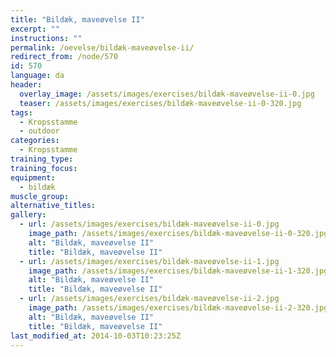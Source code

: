 ```yaml
---
title: "Bildæk, maveøvelse II"
excerpt: ""
instructions: ""
permalink: /oevelse/bildæk-maveøvelse-ii/
redirect_from: /node/570
id: 570
language: da
header:
  overlay_image: /assets/images/exercises/bildæk-maveøvelse-ii-0.jpg
  teaser: /assets/images/exercises/bildæk-maveøvelse-ii-0-320.jpg
tags:
  - Kropsstamme
  - outdoor
categories:
  - Kropsstamme
training_type: 
training_focus: 
equipment:
  - bildæk
muscle_group:
alternative_titles:
gallery:
  - url: /assets/images/exercises/bildæk-maveøvelse-ii-0.jpg
    image_path: /assets/images/exercises/bildæk-maveøvelse-ii-0-320.jpg
    alt: "Bildæk, maveøvelse II"
    title: "Bildæk, maveøvelse II"
  - url: /assets/images/exercises/bildæk-maveøvelse-ii-1.jpg
    image_path: /assets/images/exercises/bildæk-maveøvelse-ii-1-320.jpg
    alt: "Bildæk, maveøvelse II"
    title: "Bildæk, maveøvelse II"
  - url: /assets/images/exercises/bildæk-maveøvelse-ii-2.jpg
    image_path: /assets/images/exercises/bildæk-maveøvelse-ii-2-320.jpg
    alt: "Bildæk, maveøvelse II"
    title: "Bildæk, maveøvelse II"
last_modified_at: 2014-10-03T10:23:25Z
---
```



